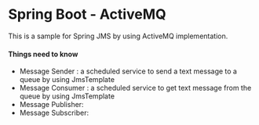 # Spring Boot - ActiveMQ #

This is a sample for Spring JMS by using ActiveMQ implementation.

#### Things need to know

- Message Sender : a scheduled service to send a text message to a queue by using JmsTemplate
- Message Consumer : a scheduled service to get text message from the queue by using JmsTemplate
- Message Publisher: 
- Message Subscriber: